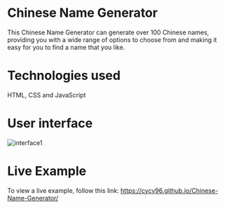 # Chinese Name Generator
This Chinese Name Generator can generate over 100 Chinese names, providing you with a wide range of options to choose from and making it easy for you to find a name that you like.

# Technologies used
HTML, CSS and JavaScript

# User interface
![interface1](https://github.com/cycy96/Chinese-Name-Generator/assets/127811480/a98da301-f5a0-4cfe-992f-d57e5e5a998d)

# Live Example
To view a live example, follow this link: https://cycy96.github.io/Chinese-Name-Generator/
